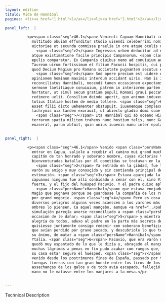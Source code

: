 ```yaml
---
layout: edition
titulo: Vida de Hanníbal
paginas: <li><a href="1.html">1</a></li><li><a href="2.html">2</a></li><li><a href="3.html">3</a></li><li><a href="4.html">4</a></li><li><a href="5.html">5</a></li><li><a href="6.html">6</a></li><li><a href="7.html">7</a></li><li><a href="8.html">8</a></li><li><a href="9.html">9</a></li><li><a href="10.html">10</a></li><li><a href="11.html">11</a></li><li><a href="12.html">12</a></li><li><a href="13.html">13</a></li><li><a href="14.html">14</a></li><li><a href="15.html">15</a></li><li><a href="16.html">16</a></li><li><a href="17.html">17</a></li><li><a href="18.html">18</a></li><li><a href="19.html">19</a></li><li><a href="20.html">20</a></li><li><a href="21.html">21</a></li><li><a href="22.html">22</a></li><li><a href="23.html">23</a></li><li><a href="24.html">24</a></li><li><a href="25.html">25</a></li><li><a href="26.html">26</a></li><li><a href="27.html">27</a></li><li><a href="28.html">28</a></li><li><a href="29.html">29</a></li><li><a href="30.html">30</a></li><li><a href="31.html">31</a></li><li><a href="32.html">32</a></li><li><a href="33.html">33</a></li><li><a href="34.html">34</a></li><li><a href="35.html">35</a></li><li><a href="36.html">36</a></li><li><a href="37.html">37</a></li><li><a href="38.html">38</a></li><li><a href="39.html">39</a></li><li><a href="40.html">40</a></li><li><a href="41.html">41</a></li><li><a href="42.html">42</a></li><li><a href="43.html">43</a></li><li><a href="44.html">44</a></li><li><a href="45.html">45</a></li><li><a href="46.html">46</a></li><li><a href="47.html">47</a></li><li><a href="48.html">48</a></li><li><a href="49.html">49</a></li><li><a href="50.html">50</a></li><li><a href="51.html">51</a></li><li><a href="52.html">52</a></li><li><a href="53.html">53</a></li><li><a href="54.html">54</a></li><li><a href="55.html">55</a></li><li><a href="56.html">56</a></li><li><a href="57.html">57</a></li><li><a href="58.html">58</a></li><li><a href="59.html">59</a></li><li><a href="60.html">60</a></li><li><a href="61.html">61</a></li><li><a href="62.html">62</a></li><li><a href="63.html">63</a></li><li><a href="64.html">64</a></li><li><a href="65.html">65</a></li><li><a href="66.html">66</a></li><li><a href="67.html">67</a></li><li><a href="68.html">68</a></li><li><a href="69.html">69</a></li><li><a href="70.html">70</a></li><li><a href="71.html">71</a></li><li><a href="72.html">72</a></li><li><a href="73.html">73</a></li><li><a href="74.html">74</a></li><li><a href="75.html">75</a></li><li><a href="76.html">76</a></li><li><a href="77.html">77</a></li><li><a href="78.html">78</a></li><li><a href="79.html">79</a></li><li><a href="80.html">80</a></li><li><a href="81.html">81</a></li><li><a href="82.html">82</a></li><li><a href="83.html">83</a></li><li><a href="84.html">84</a></li><li><a href="85.html">85</a></li><li><a href="86.html">86</a></li><li><a href="87.html">87</a></li><li><a href="88.html">88</a></li><li><a href="89.html">89</a></li><li><a href="90.html">90</a></li><li><a href="91.html">91</a></li><li><a href="92.html">92</a></li><li><a href="93.html">93</a></li><li><a href="94.html">94</a></li><li><a href="95.html">95</a></li><li><a href="96.html">96</a></li>

panel_left:  |

          <p><span class="seg">46.1</span> Venienti Capuam Hannibali ingens
            multitudo obuiam effunditur studio uisendi celeberrimi nominis ducem, cuius tot
            uictoriae et secunda commissa praelia in ore atque oculis omnium uersebantur.
              <span class="seg">2</span> Ingressus urbem deducitur ad domum Pacunii familiaris uiri et potentia
            atque existimatione facile principis Campanorum. <span class="seg">3</span> Coena conquisitissimis
            epulis comparatur. Ex Campanis ciuibus nemo ad conuiuium adhibetur praeter Vibellum
            Tauream uirum fortissimum et filium Pacunii hospitis, cui pater iratum Hannibalem eo
            quod Decium Magium pro Romana societate pugnantem secutus erat, magno negocio placauit.
              <span class="seg">4</span> Sed opere precium est uidere quanta et quam uaria pericula praeter
            opinionem hominum maximis interdum accidant uiris. Nam is iuuenis licet simulatione
            reconciliatus Hannibali, nocendi tamen occasionem expectans, 5 dum celebratur omnium
            sermone laetitiaque conuiuium, patrem in interiorem partem aedium adducit, eumque
            hortatur, ut simul secum gratiam populi Romani graui peccato amissam summo beneficio
            redimere uelit. Consilium deinde aperit, quo animum induxerat, Hannibalem patriae suae
            totius Italiae hostem de medio tollere. <span class="seg">6</span> Homo qui id auctoritatis et parens
            esset filii dicto uehementer obstupuit, iuuenemque complexus magno labore multis cum
            lachrymis uix tandem exorauit, ut abiecto gladio domi suae hospitem tuto esse sineret.
              <span class="seg">7</span> Ita Hannibal qui ab oceano Hispaniaeque ultimis oris per ingentia
            terrarum spatia militem trahens nunc hostium telis, nunc Gallorum insidiis petitus
            euaserat, parum abfuit, quin unius iuuenis manu inter epulas mensasque necaretur30.</p>
        

panel_right:  |

          <p><span class="seg">46.1</span> Venido <span class="persName">Hanníbal</span> a
            entrar en Capua, saliole a reçebir al camino mui grand muchedumbre, con gana de veer
            capitán de tan honrado y soberano nombre, cuyas victorias tan grandes y tan
            bienventuradas batallas por él cometidas se tratavan en la boca y en los ojos de todos.
              <span class="seg">2</span> Ya entrado en la çibdad, fue levado a casa de Pacuvio,
            varón su amigo y muy conosçido y sin contienda prinçipal de los capuanos en poderío y en
            estimación. <span class="seg">3</span> Estava aparejada la cena de muy exquisitos manjares. Y de los
            capuanos ninguno fue allí conbidado a cenar con él, sino Vibellio Taurca, varón muy
            fuerte, y el fijo del huésped Pacuvio. Y el padre quiso aplacar a
              <span class="persName">Hanníbal</span> que estava enojado con su fijo, porque seguiera a Decio
            Magio que pugnava porque se guardasse la compañía de los romanos, y tovo aquello Pacuvio
            por grand negocio. <span class="seg">4</span> Pero es cosa muy provechosa mirar quántos y quánd
            diversos peligros algunas vezes acaescen a los varones más principales, sin que los
            ombres lo piensen. Ca aquel mançebo, aunque <a href="../public/images/1491/173v.png" target="new"><img class="facs" src="../public/images/1491/1491.jpg"/></a>[173v,b] segund la
            simulaçión pareçía averse reconciliado a <span class="persName">Hanníbal</span>, pero attendía
            occasión de le dañar; <span class="seg">5</span> y mientra el combite se festejava con razonamiento y
            alegría de todos, aduxo al padre en la parte más secreta de la casa y exhortávale que
            quisiesse juntamente consigo redemir con soberano benefiçio la gracia del pueblo romano
            que avían perdido por grave pecado, y descubriole lo que tenía acordado y determinado en
            su ánimo, de matar a <span class="persName">Hanníbal</span>, enemigo de su patria y de toda
            Ytalia. <span class="seg">6</span> Pacuvio, que era varón de tanta auctoridad y padre de aquel fijo,
            quedó muy espantado de lo que le dizía y, abraçado el mançebo, con mucho trabajo y con
            muchas lágrimas a penas en fin pudo acabar con ruegos que, quitada la espada, dexasse en
            su casa estar seguro el huésped. <span class="seg">7</span> Assí que <span class="persName">Hanníbal</span>,
            venido desde los postrimeros fines de España, passado por tan
            luengas tierras con tan gran hueste entre los tiros de los enemigos y librado de las
            assechanças de los galos y de todo avía escapado, falleçió poco que un mançebo con su
            mano no le matasse entre los manjares a la mesa.</p>
        

---
```


Technical Description 
